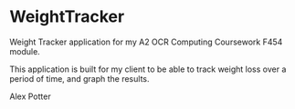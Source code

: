 # WeightTracker
Weight Tracker application for my A2 OCR Computing Coursework F454 module.

This application is built for my client to be able to track weight loss over a period of time, and graph the results.

Alex Potter
